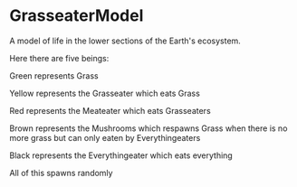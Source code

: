 # GrasseaterModel
A model of life in the lower sections of the Earth's ecosystem. 

Here there are five beings:

Green represents Grass

Yellow represents the Grasseater which eats Grass

Red represents the Meateater which eats Grasseaters

Brown represents the Mushrooms which respawns Grass when there is no more grass but can only eaten by Everythingeaters

Black represents the Everythingeater which eats everything

All of this spawns randomly
